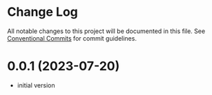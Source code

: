 # Change Log

All notable changes to this project will be documented in this file.
See [Conventional Commits](https://conventionalcommits.org) for commit guidelines.

# 0.0.1 (2023-07-20)

- initial version
